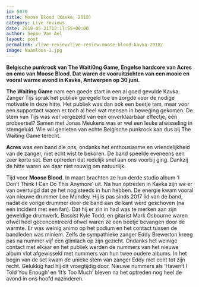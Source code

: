 ```yaml
---
id: 5070
title: Moose Blood (Kavka, 2018)
category: Live reviews
date: 2018-05-31T12:17:55+00:00
author: Seppe Van Ael
layout: post
permalink: /live-review/live-review-moose-blood-kavka-2018/
image: Naamloos-1.jpg
---
```

**Belgische punkrock van The Waiti0ng Game, Engelse hardcore van Acres en emo van Moose Blood. Dat waren de vooruitzichten van een mooie en vooral warme avond in Kavka, Antwerpen op 30 juni.**

**The Waiting Game** nam een goede start in een al goed gevulde Kavka. Zanger Tijs sprak het publiek geregeld toe en zorgde voor de nodige motivatie in deze hitte. Het publiek was dan ook een beetje tam, maar voor een supportact waren er toch al heel wat mensen in beweging gekomen. De stem van Tijs was wel vergezeld van een onverklaarbaar effectje, een probeersel? Samen met Jonas Meukens was er wel een leuke afwisseling in stemgeluid. Wie wil genieten van echte Belgische punkrock kan dus bij The Waiting Game terecht.

**Acres** was een band die ons, ondanks het enthousiasme en vriendelijkheid van de zanger, niet echt wist te bekoren. De band speelde eveneens een zeer korte set. Een optreden dat redelijk snel aan ons voorbij ging. Dankzij de hitte waren we daar niet rouwig om natuurlijk.

Tijd voor **Moose Blood**. In maart brachten ze hun derde studio album ‘I Don’t Think I Can Do This Anymore’ uit. Na hun optreden in Kavka zijn we er van overtuigd dat ze het nog steeds in hun hebben. De energie kwam vooral van nieuwe drummer Lee Mundey. Hij is pas sinds 2017 lid van de band, nadat de vorige drummer door de band aan de kant werd geschoven (na een incident met een fan). Dat hij er zin in had was te merken aan zijn geweldige drumwerk. Bassist Kyle Todd, en gitarist Mark Osbourne waren ofwel heel geconcentreerd ofwel waren ze een beetje bevangen door de warmte. Er was weinig animo op het podium en het contact tussen de bandleden was miniem. Zelfs de sympathieke zanger Eddy Brewerton kreeg pas na nummer vijf een glimlach op zijn gezicht. Ondanks het weinige contact met elkaar en het publiek werden de nummers van het nieuwe album vlot afgewisseld met nummers van hun twee oudere albums. In het begin van de set kwam de unieke stem van zanger Eddy niet echt tot zijn recht. Gelukkig had hij dit vroegtijdig door. Nieuwe nummers als ‘Haven’t I Told You Enough’ en ‘It’s Too Much’ bleven na het optreden nog heel de avond in ons hoofd nazinderen.